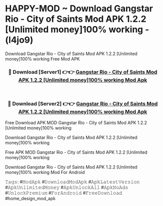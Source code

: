 # HAPPY-MOD ~ Download Gangstar Rio - City of Saints Mod APK 1.2.2 [Unlimited money]100% working - (l4jo9)
Download Gangstar Rio - City of Saints Mod APK 1.2.2 [Unlimited money]100% working Free Mod APK

<div align="center">
<h3>🔴 Download [Server1] 👉👉 <a href="https://apk-comot.site?title=Gangstar_Rio_-_City_of_Saints_Mod_APK_1.2.2_[Unlimited_money]100%_working">Gangstar Rio - City of Saints Mod APK 1.2.2 [Unlimited money]100% working Mod Apk</a></h3><br>

<h3>🔴 Download [Server2] 👉👉 <a href="https://apk-comot.site?title=Gangstar_Rio_-_City_of_Saints_Mod_APK_1.2.2_[Unlimited_money]100%_working">Gangstar Rio - City of Saints Mod APK 1.2.2 [Unlimited money]100% working Mod Apk</a></h3>
</div>


Free Download APK MOD Gangstar Rio - City of Saints Mod APK 1.2.2 [Unlimited money]100% working

Download Gangstar Rio - City of Saints Mod APK 1.2.2 [Unlimited money]100% working 

Free APK MOD Gangstar Rio - City of Saints Mod APK 1.2.2 [Unlimited money]100% working 

Download Gangstar Rio - City of Saints Mod APK 1.2.2 [Unlimited money]100% working Mod For Android

𝚃𝚊𝚐𝚜: #𝙼𝚘𝚍𝙰𝚙𝚔 #𝙳𝚘𝚠𝚗𝚕𝚘𝚊𝚍𝙼𝚘𝚍𝙰𝚙𝚔 #𝙰𝚙𝚔𝙻𝚊𝚝𝚎𝚜𝚝𝚅𝚎𝚛𝚜𝚒𝚘𝚗 #𝙰𝚙𝚔𝚄𝚗𝚕𝚒𝚖𝚒𝚝𝚎𝚍𝙼𝚘𝚗𝚎𝚢 #𝙰𝚙𝚔𝚄𝚗𝚕𝚘𝚌𝚔𝙰𝚕𝚕 #𝙰𝚙𝚔𝙽𝚘𝙰𝚍𝚜 #𝚄𝚗𝚕𝚘𝚌𝚔𝙿𝚛𝚎𝚖𝚒𝚞𝚖 #𝙵𝚘𝚛𝙰𝚗𝚍𝚛𝚘𝚒𝚍 #𝙵𝚛𝚎𝚎𝙳𝚘𝚠𝚗𝚕𝚘𝚊𝚍 #home_design_mod_apk